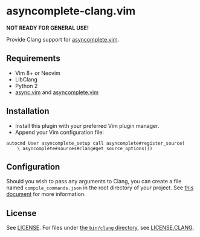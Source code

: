 # asyncomplete-clang.vim

**NOT READY FOR GENERAL USE!**

Provide Clang support for [asyncomplete.vim].

## Requirements

* Vim 8+ or Neovim
* LibClang
* Python 2
* [async.vim](https://github.com/prabirshrestha/async.vim) and [asyncomplete.vim]

## Installation

* Install this plugin with your preferred Vim plugin manager.
* Append your Vim configuration file:
```vim
autocmd User asyncomplete_setup call asyncomplete#register_source(
    \ asyncomplete#sources#clang#get_source_options())
```

## Configuration

Should you wish to pass any arguments to Clang, you can create a file named `compile_commands.json` in the root directory of your project. See [this document](https://clang.llvm.org/docs/JSONCompilationDatabase.html) for more information.

## License

See [LICENSE](LICENSE). For files under [the `bin/clang` directory](bin/clang), see [LICENSE.CLANG](LICENSE.CLANG).

[asyncomplete.vim]: https://github.com/prabirshrestha/asyncomplete.vim
